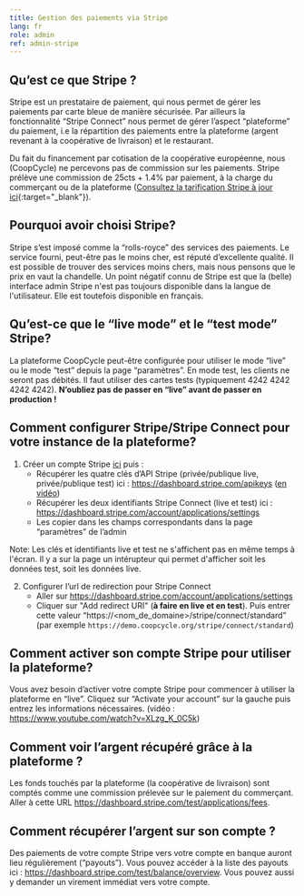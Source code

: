 ```yaml
---
title: Gestion des paiements via Stripe
lang: fr
role: admin
ref: admin-stripe
---
```


## Qu’est ce que Stripe ?

Stripe est un prestataire de paiement, qui nous permet de gérer les paiements par carte bleue de manière sécurisée. Par ailleurs la fonctionnalité “Stripe Connect” nous permet de gérer l’aspect “plateforme” du paiement, i.e la répartition des paiements entre la plateforme (argent revenant à la coopérative de livraison) et le restaurant.

Du fait du financement par cotisation de la coopérative européenne, nous (CoopCycle) ne percevons pas de commission sur les paiements. Stripe prélève une commission de 25cts + 1.4%  par paiement, à la charge du commerçant ou de la plateforme ([Consultez la tarification Stripe à jour ici](https://stripe.com/fr/pricing){:target="_blank"}).

## Pourquoi avoir choisi Stripe?

Stripe s’est imposé comme la “rolls-royce” des services des paiements. Le service fourni, peut-être pas le moins cher, est réputé d’excellente qualité. Il est possible de trouver des services moins chers, mais nous pensons que le prix en vaut la chandelle. Un point négatif connu de Stripe est que la (belle) interface admin Stripe n'est pas toujours disponible dans la langue de l'utilisateur. Elle est toutefois disponible en français.

## Qu’est-ce que le “live mode” et le “test mode” Stripe?

La plateforme CoopCycle peut-être configurée pour utiliser le mode “live” ou le mode “test” depuis la page “paramètres”. En mode test, les clients ne seront pas débités. Il faut utiliser des cartes tests (typiquement 4242 4242 4242 4242). **N’oubliez pas de passer en “live” avant de passer en production !**

## Comment configurer Stripe/Stripe Connect pour votre instance de la plateforme?

1. Créer un compte Stripe <a target="_blank" href="https://dashboard.stripe.com/register">ici</a> puis :
    * Récupérer les quatre clés d’API Stripe (privée/publique live, privée/publique test) ici : <a target="_blank" href="https://dashboard.stripe.com/apikeys">https://dashboard.stripe.com/apikeys</a> (<a target="_blank" href="https://www.youtube.com/watch?v=XLzg_K_0C5k">en vidéo</a>)
    * Récupérer les deux identifiants Stripe Connect (live et test) ici : <a target="_blank" href="https://dashboard.stripe.com/account/applications/settings">https://dashboard.stripe.com/account/applications/settings</a>
    * Les copier dans les champs correspondants dans la page “paramètres” de l’admin

Note: Les clés et identifiants live et test ne s'affichent pas en même temps à l'écran. Il y a sur la page un intérupteur qui permet d'afficher soit les données test, soit les données live.

2. Configurer l’url de redirection pour Stripe Connect
   * Aller sur <a target="_blank" href="https://dashboard.stripe.com/account/applications/settings">https://dashboard.stripe.com/account/applications/settings</a>
   * Cliquer sur "Add redirect URI" (**à faire en live et en test**). Puis entrer cette valeur “https://<nom_de_domaine>/stripe/connect/standard” (par exemple `https://demo.coopcycle.org/stripe/connect/standard`)

## Comment activer son compte Stripe pour utiliser la plateforme?

Vous avez besoin d’activer votre compte Stripe pour commencer à utiliser la plateforme en “live”. Cliquez sur “Activate your account” sur la gauche puis entrez les informations nécessaires. (vidéo : <a target="_blank" href="https://www.youtube.com/watch?v=XLzg_K_0C5k">https://www.youtube.com/watch?v=XLzg_K_0C5k</a>)

## Comment voir l’argent récupéré grâce à la plateforme ?

Les fonds touchés par la plateforme (la coopérative de livraison) sont comptés comme une commission prélevée sur le paiement du commerçant. Aller à cette URL <a target="_blank" href="https://dashboard.stripe.com/test/applications/fees">https://dashboard.stripe.com/test/applications/fees</a>.

## Comment récupérer l’argent sur son compte ?

Des paiements de votre compte Stripe vers votre compte en banque auront lieu régulièrement (“payouts”). Vous pouvez accéder à la liste des payouts ici : <a target="_blank" href="https://dashboard.stripe.com/test/balance/overview">https://dashboard.stripe.com/test/balance/overview</a>. Vous pouvez aussi y demander un virement immédiat vers votre compte.
